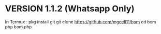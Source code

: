 # VERSION 1.1.2 (Whatsapp Only)

In Termux :
pkg install git
git clone https://github.com/mgcell11/bom
cd bom
php bom.php


